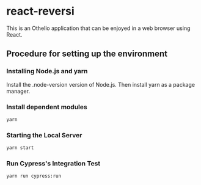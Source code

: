 # react-reversi

This is an Othello application that can be enjoyed in a web browser using React.  

## Procedure for setting up the environment

### Installing Node.js and yarn

Install the .node-version version of Node.js. Then install yarn as a package manager.  

### Install dependent modules

```bash
yarn
```
  

### Starting the Local Server

```bash
yarn start
```

### Run Cypress's Integration Test

```bash
yarn run cypress:run
```
